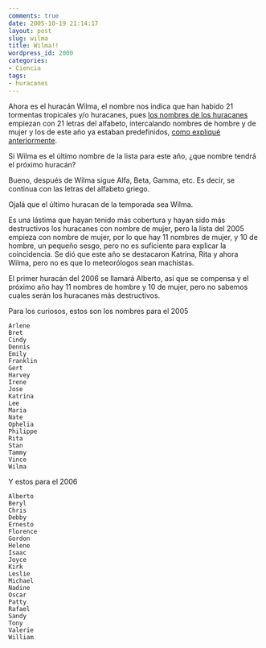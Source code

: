 ```yaml
---
comments: true
date: 2005-10-19 21:14:17
layout: post
slug: wilma
title: Wilma!!
wordpress_id: 2000
categories:
- Ciencia
tags:
- huracanes
---
```




Ahora es el huracán Wilma, el nombre nos indica que han habido 21 tormentas tropicales y/o huracanes, pues [los nombres de los huracanes](/2005/09/los_nombres_de_los_huracanes.html) empiezan con 21 letras del alfabeto, intercalando nombres de hombre y de mujer y los de este año ya estaban predefinidos, [como expliqué anteriormente](/2005/09/los_nombres_de_los_huracanes.html).

Si Wilma es el último nombre de la lista para este año, ¿que nombre tendrá el próximo huracán?

Bueno, después de Wilma sigue Alfa, Beta, Gamma, etc. Es decir, se continua con las letras del alfabeto griego.

Ojalá que el último huracan de la temporada sea Wilma.

Es una lástima que hayan tenido más cobertura y hayan sido más destructivos los huracanes con nombre de mujer, pero la lista del 2005 empieza con nombre de mujer, por lo que hay 11 nombres de mujer, y 10 de hombre, un pequeño sesgo, pero no es suficiente para explicar la coincidencia. Se dió que este año se destacaron Katrina, Rita y ahora Wilma, pero no es que lo meteorólogos sean machistas.

El primer huracán del 2006 se llamará Alberto, así que se compensa y el próximo año hay 11 nombres de hombre y 10 de mujer, pero no sabemos cuales serán los huracanes más destructivos.

Para los curiosos, estos son los nombres para el 2005

    Arlene
    Bret
    Cindy
    Dennis
    Emily
    Franklin
    Gert
    Harvey
    Irene
    Jose
    Katrina
    Lee
    Maria
    Nate
    Ophelia
    Philippe
    Rita
    Stan
    Tammy
    Vince
    Wilma



Y estos para el 2006

    Alberto
    Beryl
    Chris
    Debby
    Ernesto
    Florence
    Gordon
    Helene
    Isaac
    Joyce
    Kirk
    Leslie
    Michael
    Nadine
    Oscar
    Patty
    Rafael
    Sandy
    Tony
    Valerie
    William

